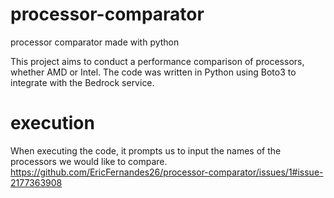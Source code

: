 # processor-comparator
processor comparator made with python


This project aims to conduct a performance comparison of processors, whether AMD or Intel. The code was written in Python using Boto3 to integrate with the Bedrock service.


# execution
When executing the code, it prompts us to input the names of the processors we would like to compare.
https://github.com/EricFernandes26/processor-comparator/issues/1#issue-2177363908
